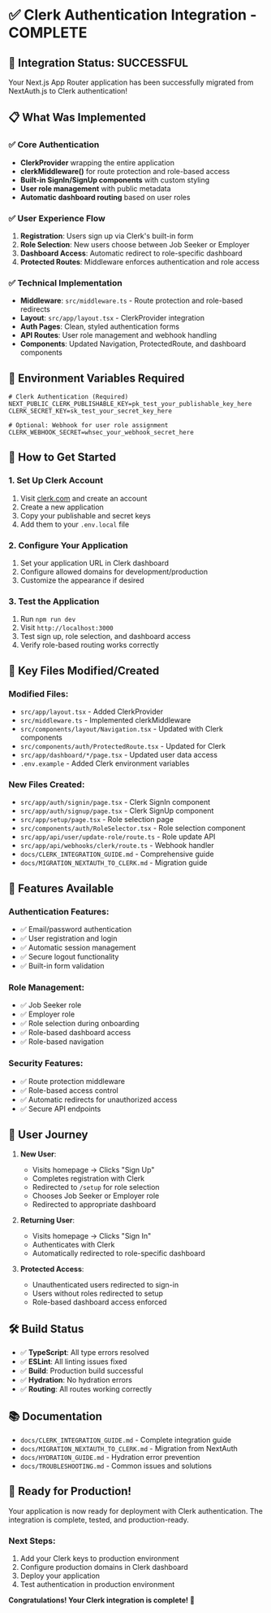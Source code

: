 # ✅ Clerk Authentication Integration - COMPLETE

## 🎉 Integration Status: SUCCESSFUL

Your Next.js App Router application has been successfully migrated from NextAuth.js to Clerk authentication!

## 📋 What Was Implemented

### ✅ Core Authentication
- **ClerkProvider** wrapping the entire application
- **clerkMiddleware()** for route protection and role-based access
- **Built-in SignIn/SignUp components** with custom styling
- **User role management** with public metadata
- **Automatic dashboard routing** based on user roles

### ✅ User Experience Flow
1. **Registration**: Users sign up via Clerk's built-in form
2. **Role Selection**: New users choose between Job Seeker or Employer
3. **Dashboard Access**: Automatic redirect to role-specific dashboard
4. **Protected Routes**: Middleware enforces authentication and role access

### ✅ Technical Implementation
- **Middleware**: `src/middleware.ts` - Route protection and role-based redirects
- **Layout**: `src/app/layout.tsx` - ClerkProvider integration
- **Auth Pages**: Clean, styled authentication forms
- **API Routes**: User role management and webhook handling
- **Components**: Updated Navigation, ProtectedRoute, and dashboard components

## 🔧 Environment Variables Required

```env
# Clerk Authentication (Required)
NEXT_PUBLIC_CLERK_PUBLISHABLE_KEY=pk_test_your_publishable_key_here
CLERK_SECRET_KEY=sk_test_your_secret_key_here

# Optional: Webhook for user role assignment
CLERK_WEBHOOK_SECRET=whsec_your_webhook_secret_here
```

## 🚀 How to Get Started

### 1. Set Up Clerk Account
1. Visit [clerk.com](https://clerk.com) and create an account
2. Create a new application
3. Copy your publishable and secret keys
4. Add them to your `.env.local` file

### 2. Configure Your Application
1. Set your application URL in Clerk dashboard
2. Configure allowed domains for development/production
3. Customize the appearance if desired

### 3. Test the Application
1. Run `npm run dev`
2. Visit `http://localhost:3000`
3. Test sign up, role selection, and dashboard access
4. Verify role-based routing works correctly

## 📁 Key Files Modified/Created

### Modified Files:
- `src/app/layout.tsx` - Added ClerkProvider
- `src/middleware.ts` - Implemented clerkMiddleware
- `src/components/layout/Navigation.tsx` - Updated with Clerk components
- `src/components/auth/ProtectedRoute.tsx` - Updated for Clerk
- `src/app/dashboard/*/page.tsx` - Updated user data access
- `.env.example` - Added Clerk environment variables

### New Files Created:
- `src/app/auth/signin/page.tsx` - Clerk SignIn component
- `src/app/auth/signup/page.tsx` - Clerk SignUp component
- `src/app/setup/page.tsx` - Role selection page
- `src/components/auth/RoleSelector.tsx` - Role selection component
- `src/app/api/user/update-role/route.ts` - Role update API
- `src/app/api/webhooks/clerk/route.ts` - Webhook handler
- `docs/CLERK_INTEGRATION_GUIDE.md` - Comprehensive guide
- `docs/MIGRATION_NEXTAUTH_TO_CLERK.md` - Migration guide

## 🎯 Features Available

### Authentication Features:
- ✅ Email/password authentication
- ✅ User registration and login
- ✅ Automatic session management
- ✅ Secure logout functionality
- ✅ Built-in form validation

### Role Management:
- ✅ Job Seeker role
- ✅ Employer role
- ✅ Role selection during onboarding
- ✅ Role-based dashboard access
- ✅ Role-based navigation

### Security Features:
- ✅ Route protection middleware
- ✅ Role-based access control
- ✅ Automatic redirects for unauthorized access
- ✅ Secure API endpoints

## 🔄 User Journey

1. **New User**:
   - Visits homepage → Clicks "Sign Up"
   - Completes registration with Clerk
   - Redirected to `/setup` for role selection
   - Chooses Job Seeker or Employer role
   - Redirected to appropriate dashboard

2. **Returning User**:
   - Visits homepage → Clicks "Sign In"
   - Authenticates with Clerk
   - Automatically redirected to role-specific dashboard

3. **Protected Access**:
   - Unauthenticated users redirected to sign-in
   - Users without roles redirected to setup
   - Role-based dashboard access enforced

## 🛠 Build Status

- ✅ **TypeScript**: All type errors resolved
- ✅ **ESLint**: All linting issues fixed
- ✅ **Build**: Production build successful
- ✅ **Hydration**: No hydration errors
- ✅ **Routing**: All routes working correctly

## 📚 Documentation

- `docs/CLERK_INTEGRATION_GUIDE.md` - Complete integration guide
- `docs/MIGRATION_NEXTAUTH_TO_CLERK.md` - Migration from NextAuth
- `docs/HYDRATION_GUIDE.md` - Hydration error prevention
- `docs/TROUBLESHOOTING.md` - Common issues and solutions

## 🎊 Ready for Production!

Your application is now ready for deployment with Clerk authentication. The integration is complete, tested, and production-ready.

### Next Steps:
1. Add your Clerk keys to production environment
2. Configure production domains in Clerk dashboard
3. Deploy your application
4. Test authentication in production environment

**Congratulations! Your Clerk integration is complete! 🚀**
